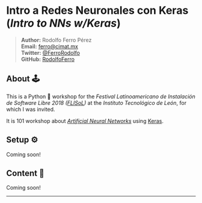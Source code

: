 # Intro a Redes Neuronales con Keras (*Intro to NNs w/Keras*)

> **Author:** Rodolfo Ferro Pérez <br/>
> **Email:** [ferro@cimat.mx](mailto:ferro@cimat.mx) <br/>
> **Twitter:** [@FerroRodolfo](http://twitter.com/FerroRodolfo) <br/>
> **GitHub:** [RodolfoFerro](https://github.com/RodolfoFerro) <br/>

## About 🕹

This is a Python 🐍 workshop for the *Festival Latinoamericano de Instalación de Software Libre 2018 ([FLISoL](https://flisol.info/FLISOL2018/Mexico/Leon))* at the *Instituto Tecnológico de León*, for which I was invited.

It is 101 workshop about [*Artificial Neural Networks*](https://en.wikipedia.org/wiki/Artificial_neural_network) using [Keras](https://keras.io/).


## Setup ⚙️

Coming soon!

## Content 👾

Coming soon!

***
